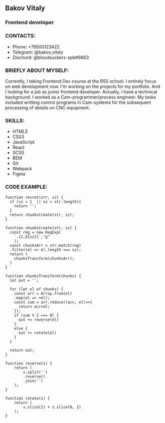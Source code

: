 ## Bakov Vitaly

### Frontend developer

### CONTACTS: 

* Phone: +79500123422
* Telegram: @bakov_vitaly
* Dischord: @bloodsuckers-spb#9863

### BRIEFLY ABOUT MYSELF:

Currently, I taking Frontend Dev course at the RSS school. I entirely focus on web development now. I'm working on the projects for my portfolio. And I looking for a job as junior frontend developer. Actually, I have a technical background. I worked as a Cam-programmer/process engineer. My tasks included writting control programs in Cam-systems for the subsequent processing of details on CNC equipment.

### SKILLS: 

* HTML5
* CSS3
* JavaScript
* React
* SCSS
* BEM
* Git
* Webpack
* Figma

### CODE EXAMPLE: 

```
function revrot(str, sz) {
  if (sz < 1  || sz > str.length){
    return '';
  } 
  return chunksCreate(str, sz);
}

function chunksCreate(str, sz) {
  const reg = new RegExp(
    `.{1,${sz}}`,"g"
    );
  const chunksArr = str.match(reg)
  .filter(el => el.length === sz); 
  return (
    chunksTransform(chunksArr);
  ) 
}

function chunksTransform(chunks) {
  let out = '';

  for (let el of chunks) {
    const arr = Array.from(el)
    .map(el => +el);
    const sum = arr.reduce((acc, el)=>{
      return acc+el;
    });
    if (sum % 2 === 0) {
      out += reverse(el)
    } 
    else {
      out += rotate(el)
    }
  }

  return out;
}
  
function reverse(s) {
    return (
        s.split('')
        .reverse()
        .join('')
    );
}

function rotate(s) {
    return (
        s.slice(1) + s.slice(0, 1)
    );
}
```

